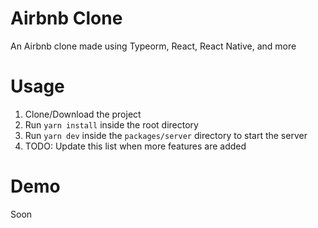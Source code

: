 # Airbnb Clone

An Airbnb clone made using Typeorm, React, React Native, and more

# Usage

1. Clone/Download the project
2. Run `yarn install` inside the root directory
3. Run `yarn dev` inside the `packages/server` directory to start the server
4. TODO: Update this list when more features are added

# Demo

Soon
